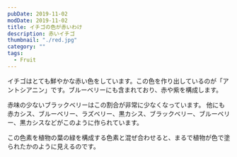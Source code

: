 ```yaml
---
pubDate: 2019-11-02
modDate: 2019-11-02
title: イチゴの色が赤いわけ
description: 赤いイチゴ
thumbnail: "./red.jpg"
category: ""
tags:
  - Fruit
---
```


イチゴはとても鮮やかな赤い色をしています。この色を作り出しているのが「アントシアニン」です。ブルーベリーにも含まれており、赤や紫を構成します。

赤味の少ないブラックベリーはこの割合が非常に少なくなっています。
他にも赤カシス、ブルーベリー、ラズベリー、黒カシス、ブラックベリー、ブルーベリー、黒カシスなどがこのように作られています。

この色素を植物の葉の緑を構成する色素と混ぜ合わせると、まるで植物が色で塗られたかのように見えるのです。
